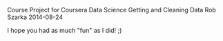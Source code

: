 Course Project for Coursera Data Science Getting and Cleaning Data
Rob Szarka
2014-08-24

I hope you had as much "fun" as I did! ;)
